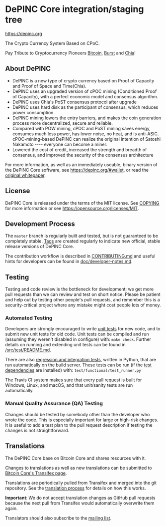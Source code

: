 DePINC Core integration/staging tree
=======================================

https://depinc.org

The Crypto Currency System Based on CPoC.

Pay Tribute to Cryptocurrency Pioneers [Bitcoin](https://bitcoincore.org),
[Burst](https://www.burst-coin.org) and [Chia](https://chia.net)!

About DePINC
---------------

- DePINC is a new type of crypto currency based on Proof of Capacity and Proof of Space and Time(Chia).
- DePINC uses an upgraded version of cPOC mining (Conditioned Proof of Capacity), with a perfect economic model and consensus algorithm.
- DePINC uses Chia's PoST consensus protocol after upgrade
- DePINC uses hard disk as the participant of consensus, which reduces power consumption.
- DePINC mining lowers the entry barriers, and makes the coin generation process more decentralized, secure and reliable.
- Compared with POW mining, cPOC and PoST mining saves energy, consumes much less power, has lower noise, no heat, and is anti-ASIC. cPOC-mining-based DePINC can realize the original intention of Satoshi Nakamoto ---- everyone can become a miner.
- Lowered the cost of credit, increased the strength and breadth of consensus, and improved the security of the consensus architecture

For more information, as well as an immediately useable, binary version of
the DePINC Core software, see https://depinc.org/#wallet, or read the
[original whitepaper](https://github.com/bhdone/white-paper).

License
-------

DePINC Core is released under the terms of the MIT license. See [COPYING](COPYING) for more
information or see https://opensource.org/licenses/MIT.

Development Process
-------------------

The `master` branch is regularly built and tested, but is not guaranteed to be
completely stable. [Tags](https://github.com/bhdone/btchd/tags) are created
regularly to indicate new official, stable release versions of DePINC Core.

The contribution workflow is described in [CONTRIBUTING.md](CONTRIBUTING.md)
and useful hints for developers can be found in [doc/developer-notes.md](doc/developer-notes.md).

Testing
-------

Testing and code review is the bottleneck for development; we get more pull
requests than we can review and test on short notice. Please be patient and help out by testing
other people's pull requests, and remember this is a security-critical project where any mistake might cost people
lots of money.

### Automated Testing

Developers are strongly encouraged to write [unit tests](src/test/README.md) for new code, and to
submit new unit tests for old code. Unit tests can be compiled and run
(assuming they weren't disabled in configure) with: `make check`. Further details on running
and extending unit tests can be found in [/src/test/README.md](/src/test/README.md).

There are also [regression and integration tests](/test), written
in Python, that are run automatically on the build server.
These tests can be run (if the [test dependencies](/test) are installed) with: `test/functional/test_runner.py`

The Travis CI system makes sure that every pull request is built for Windows, Linux, and macOS, and that unit/sanity tests are run automatically.

### Manual Quality Assurance (QA) Testing

Changes should be tested by somebody other than the developer who wrote the
code. This is especially important for large or high-risk changes. It is useful
to add a test plan to the pull request description if testing the changes is
not straightforward.

Translations
------------

The DePINC Core base on Bitcoin Core and shares resources with it.

Changes to translations as well as new translations can be submitted to
[Bitcoin Core's Transifex page](https://www.transifex.com/bitcoin/bitcoin/).

Translations are periodically pulled from Transifex and merged into the git repository. See the
[translation process](doc/translation_process.md) for details on how this works.

**Important**: We do not accept translation changes as GitHub pull requests because the next
pull from Transifex would automatically overwrite them again.

Translators should also subscribe to the [mailing list](https://groups.google.com/forum/#!forum/bitcoin-translators).

